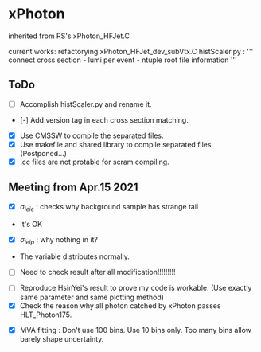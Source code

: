 # xPhoton
inherited from RS's xPhoton_HFJet.C


current works:
refactorying xPhoton_HFJet_dev_subVtx.C
histScaler.py : 
'''
  connect cross section - lumi per event - ntuple root file information 
'''

## ToDo 
- [ ] Accomplish histScaler.py and rename it.
- [-] Add version tag in each cross section matching.
- [x] Use CMSSW to compile the separated files.
- [x] Use makefile and shared library to compile separated files. (Postponed...)
- [x] .cc files are not protable for scram compiling.
## Meeting from Apr.15 2021 ##
- [x] $\sigma_{ieie}$ : checks why background sample has strange tail
* It's OK
- [x] $\sigma_{ieip}$ : why nothing in it?
* The variable distributes normally.
- [ ] Need to check result after all modification!!!!!!!!!
* [ ] Reproduce HsinYei's result to prove my code is workable. (Use exactly same parameter and same plotting method)
* [x] Check the reason why all photon catched by xPhoton passes HLT_Photon175.
- [x] MVA fitting : Don't use 100 bins. Use 10 bins only. Too many bins allow barely shape uncertainty.

